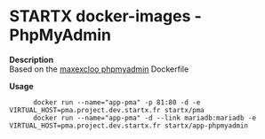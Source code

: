 STARTX docker-images - PhpMyAdmin
=================================

**Description**  
Based on the [maxexcloo phpmyadmin](https://github.com/maxexcloo/Docker) Dockerfile

**Usage**  

          docker run --name="app-pma" -p 81:80 -d -e VIRTUAL_HOST=pma.project.dev.startx.fr startx/pma
          docker run --name="app-pma" -d --link mariadb:mariadb -e VIRTUAL_HOST=pma.project.dev.startx.fr startx/app-phpmyadmin
